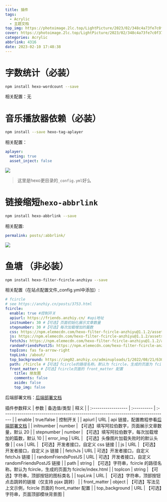 ```yaml
---
title: 插件
tags:
  - Acrylic
  - 主题文档
top_img: https://photoimage.2lc.top/LightPicture/2023/02/348c4a73fe7c0f37.jpg
cover: https://photoimage.2lc.top/LightPicture/2023/02/348c4a73fe7c0f37.jpg
categories: Acrylic
abbrlink: 4316
date: 2023-02-10 17:48:38
---
```

# 字数统计（必装）
```bash
npm install hexo-wordcount --save
```
相关配置：无

# 音乐播放器依赖（必装）
```bash
npm install --save hexo-tag-aplayer
```
相关配置：
```yml
aplayer:
  meting: true
  asset_inject: false
```
![](https://photoimage.2lc.top/LightPicture/2023/02/cd8f958ba9b52829.webp)
> 这里是hexo更目录的```_config.yml```好么

# 链接缩短```hexo-abbrlink```
```bash
npm install hexo-abbrlink --save
```
相关配置:
```yml
permalink: posts/:abbrlink/
```
![](https://photoimage.2lc.top/LightPicture/2023/02/65b6fef6cff12aec.webp)

# 鱼塘 （非必装）
```bash
npm install hexo-filter-fcircle-anzhiyu --save
```
相关配置（在站点配置文件_config.yml中添加）:
```yml
# fcircle
# see https://anzhiy.cn/posts/3753.html
fcircle:
  enable: true #控制开关
  apiurl: https://friends.anzhiy.cn/ #api地址
  initnumber: 30 #【可选】页面初始化展示文章数量
  stepnumber: 30 #【可选】每次加载增加的篇数
  css: https://npm.elemecdn.com/hexo-filter-fcircle-anzhiyu@1.1.2/assets/css/default.css #【可选】开发者接口，自定义css链接
  js: https://npm.elemecdn.com/hexo-filter-fcircle-anzhiyu@1.1.2/assets/js/fcircle.js #【可选】开发者接口，自定义js链接
  fetchJs: https://npm.elemecdn.com/hexo-filter-fcircle-anzhiyu@1.1.2/assets/js/fetch.js
  randomFriendsPostJS: https://npm.elemecdn.com/hexo-filter-fcircle-anzhiyu@1.1.2/assets/js/random-friends-post.js
  topIcon: fas fa-arrow-right
  topLink: /about/
  top_background: https://img02.anzhiy.cn/adminuploads/1/2022/08/21/630249e2df20f.jpg
  path: /fcircle #【可选】fcircle的路径名称。默认为 fcircle，生成的页面为 fcircle/index.html
  front_matter: #【可选】fcircle页面的 front_matter 配置
    title: 朋友圈
    comments: false
    aside: false
    top_img: false
```
后端部署文档：[后端部署文档](https://fcircle-doc.js.cool/#/backenddeploy)

插件参数释义
| 参数                | 备选值/类型 | 释义                                                                                |
| :------------------ | :---------- | :---------------------------------------------------------------------------------- |
| enable              | true/false  | 控制开关                                                                            |
| apiurl              | URL         | api 链接，配置教程参看[后端部署文档](https://fcircle-doc.js.cool/#/backenddeploy)   |
| initnumber          | number      | 【可选】填写阿拉伯数字，页面展示文章数量，默认 20                                   |
| stepnumber          | number      | 【可选】填写阿拉伯数字，每次加载增加的篇数，默认 10                                 |
| error_img           | URL         | 【可选】头像图片加载失败时的默认头像                                                |
| css                 | URL         | 【可选】开发者接口，自定义 css 链接                                                 |
| js                  | URL         | 【可选】开发者接口，自定义 js 链接                                                  |
| fetchJs             | URL         | 可选】开发者接口，自定义 fetchJs 链接                                               |
| randomFriendsPostJS | URL         | 可选】开发者接口，自定义 randomFriendsPostJS 链接                                   |
| path                | string      | 【可选】字符串，fcircle 的路径名称。默认为 fcircle，生成的页面为 fcircle/index.html |
| topIcon             | string      | 【可选】字符串，顶部按钮的图标类名                                                  |
| topLink             | URL         | 【可选】字符串，顶部按钮点击跳转的链接（仅支持 pjax 跳转）                          |
| front_matter        | object      | 【可选】写法见上文示例，fcircle 页面的 front_matter 配置                            |
| top_background      | URL         | 【可选】字符串，页面顶部模块背景图                                                  |
